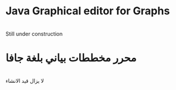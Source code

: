 <h1>Java Graphical editor for Graphs </h1>
<br>Still under construction

<h1>محرر مخططات بياني بلغة جافا</h1>
<br>لا يزال قيد الانشاء
